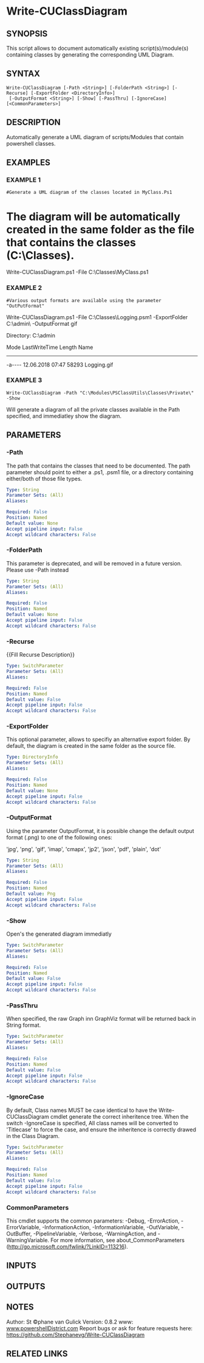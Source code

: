 # Write-CUClassDiagram

## SYNOPSIS
This script allows to document automatically existing script(s)/module(s) containing classes by generating the corresponding UML Diagram.

## SYNTAX

```
Write-CUClassDiagram [-Path <String>] [-FolderPath <String>] [-Recurse] [-ExportFolder <DirectoryInfo>]
 [-OutputFormat <String>] [-Show] [-PassThru] [-IgnoreCase] [<CommonParameters>]
```

## DESCRIPTION
Automatically generate a UML diagram of scripts/Modules that contain powershell classes.

## EXAMPLES

### EXAMPLE 1
```
#Generate a UML diagram of the classes located in MyClass.Ps1
```

# The diagram will be automatically created in the same folder as the file that contains the classes (C:\Classes).

Write-CUClassDiagram.ps1 -File C:\Classes\MyClass.ps1

### EXAMPLE 2
```
#Various output formats are available using the parameter "OutPutFormat"
```

Write-CUClassDiagram.ps1 -File C:\Classes\Logging.psm1 -ExportFolder C:\admin\ -OutputFormat gif


Directory: C:\admin


Mode                LastWriteTime         Length Name
----                -------------         ------ ----
-a----       12.06.2018     07:47          58293 Logging.gif

### EXAMPLE 3
```
Write-CUClassDiagram -Path "C:\Modules\PSClassUtils\Classes\Private\" -Show
```

Will generate a diagram of all the private classes available in the Path specified, and immediatley show the diagram.

## PARAMETERS

### -Path
The path that contains the classes that need to be documented. 
The path parameter should point to either a .ps1, .psm1 file, or a directory containing either/both of those file types.

```yaml
Type: String
Parameter Sets: (All)
Aliases:

Required: False
Position: Named
Default value: None
Accept pipeline input: False
Accept wildcard characters: False
```

### -FolderPath
This parameter is deprecated, and will be removed in a future version.
Please use -Path instead

```yaml
Type: String
Parameter Sets: (All)
Aliases:

Required: False
Position: Named
Default value: None
Accept pipeline input: False
Accept wildcard characters: False
```

### -Recurse
{{Fill Recurse Description}}

```yaml
Type: SwitchParameter
Parameter Sets: (All)
Aliases:

Required: False
Position: Named
Default value: False
Accept pipeline input: False
Accept wildcard characters: False
```

### -ExportFolder
This optional parameter, allows to specifiy an alternative export folder.
By default, the diagram is created in the same folder as the source file.

```yaml
Type: DirectoryInfo
Parameter Sets: (All)
Aliases:

Required: False
Position: Named
Default value: None
Accept pipeline input: False
Accept wildcard characters: False
```

### -OutputFormat
Using the parameter OutputFormat, it is possible change the default output format (.png) to one of the following ones:

'jpg', 'png', 'gif', 'imap', 'cmapx', 'jp2', 'json', 'pdf', 'plain', 'dot'

```yaml
Type: String
Parameter Sets: (All)
Aliases:

Required: False
Position: Named
Default value: Png
Accept pipeline input: False
Accept wildcard characters: False
```

### -Show
Open's the generated diagram immediatly

```yaml
Type: SwitchParameter
Parameter Sets: (All)
Aliases:

Required: False
Position: Named
Default value: False
Accept pipeline input: False
Accept wildcard characters: False
```

### -PassThru
When specified, the raw Graph inn GraphViz format will be returned back in String format.

```yaml
Type: SwitchParameter
Parameter Sets: (All)
Aliases:

Required: False
Position: Named
Default value: False
Accept pipeline input: False
Accept wildcard characters: False
```

### -IgnoreCase
By default, Class names MUST be case identical to have the Write-CUClassDiagram cmdlet generate the correct inheritence tree.
When the switch -IgnoreCase is specified, All class names will be converted to 'Titlecase' to force the case, and ensure the inheritence is correctly drawed in the Class Diagram.

```yaml
Type: SwitchParameter
Parameter Sets: (All)
Aliases:

Required: False
Position: Named
Default value: False
Accept pipeline input: False
Accept wildcard characters: False
```

### CommonParameters
This cmdlet supports the common parameters: -Debug, -ErrorAction, -ErrorVariable, -InformationAction, -InformationVariable, -OutVariable, -OutBuffer, -PipelineVariable, -Verbose, -WarningAction, and -WarningVariable.
For more information, see about_CommonParameters (http://go.microsoft.com/fwlink/?LinkID=113216).

## INPUTS

## OUTPUTS

## NOTES
Author: St ©phane van Gulick
Version: 0.8.2
www: www.powershellDistrict.com
Report bugs or ask for feature requests here:
https://github.com/Stephanevg/Write-CUClassDiagram

## RELATED LINKS
